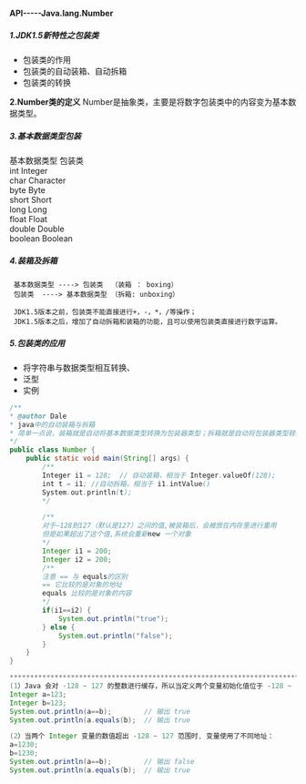 **API-----Java.lang.Number**

##### 1.JDK1.5新特性之包装类

* 包装类的作用
* 包装类的自动装箱、自动拆箱 
* 包装类的转换

**2.Number类的定义** 
	Number是抽象类，主要是将数字包装类中的内容变为基本数据类型。

##### 3.基本数据类型包装

 基本数据类型		包装类		 	    
    int				 Integer			 
    char			         Character      
    byte				 Byte			 
    short				 Short               
    long				 Long			 
    float			 	 Float		 
    double			 Double		 
    boolean			 Boolean		 

##### 4.装箱及拆箱

	 基本数据类型 ----> 包装类  （装箱 ： boxing） 
	 包装类  ----> 基本数据类型 （拆箱: unboxing）

	 JDK1.5版本之前，包装类不能直接进行+，-，*，/等操作；
	 JDK1.5版本之后，增加了自动拆箱和装箱的功能，且可以使用包装类直接进行数字运算。

##### 5.包装类的应用

- 将字符串与数据类型相互转换、
- 泛型
- 实例

~~~java
/**
* @author Dale
* java中的自动装箱与拆箱
* 简单一点说，装箱就是自动将基本数据类型转换为包装器类型；拆箱就是自动将包装器类型转换为基本数据类型。
*/
public class Number {
    public static void main(String[] args) {
        /**
        Integer i1 = 128;  // 自动装箱，相当于 Integer.valueOf(128);
        int t = i1; //自动拆箱，相当于 i1.intValue() 
        System.out.println(t);
        */

        /**
        对于–128到127（默认是127）之间的值,被装箱后，会被放在内存里进行重用
        但是如果超出了这个值,系统会重新new 一个对象
        */
        Integer i1 = 200;
        Integer i2 = 200;
        /**
        注意 == 与 equals的区别
        == 它比较的是对象的地址
        equals 比较的是对象的内容
        */
        if(i1==i2) {
            System.out.println("true");
        } else {
            System.out.println("false");
        }
    }
}

*************************************************************************************
(1）Java 会对 -128 ~ 127 的整数进行缓存，所以当定义两个变量初始化值位于 -128 ~ 127 之间时，两个变量使用了同一地址：
Integer a=123;
Integer b=123;
System.out.println(a==b);        // 输出 true
System.out.println(a.equals(b);  // 输出 true

(2）当两个 Integer 变量的数值超出 -128 ~ 127 范围时, 变量使用了不同地址：
a=1230;
b=1230;
System.out.println(a==b);        // 输出 false
System.out.println(a.equals(b);  // 输出 true
~~~

